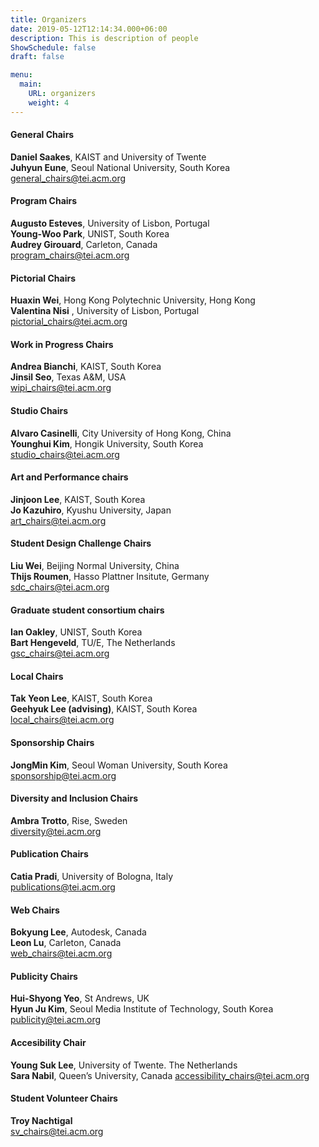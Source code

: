 ```yaml
---
title: Organizers
date: 2019-05-12T12:14:34.000+06:00
description: This is description of people
ShowSchedule: false
draft: false

menu:
  main:
    URL: organizers
    weight: 4
---
```


#### General Chairs

**Daniel Saakes**, KAIST and University of Twente  
**Juhyun Eune**, Seoul National University, South Korea  
<general_chairs@tei.acm.org>

#### Program Chairs

**Augusto Esteves**, University of Lisbon, Portugal  
**Young-Woo Park**, UNIST, South Korea  
**Audrey Girouard**, Carleton, Canada  
<program_chairs@tei.acm.org>

#### Pictorial Chairs

**Huaxin Wei**, Hong Kong Polytechnic University, Hong Kong  
**Valentina Nisi** , University of Lisbon, Portugal  
<pictorial_chairs@tei.acm.org>

#### Work in Progress Chairs

**Andrea Bianchi**, KAIST, South Korea  
**Jinsil Seo**, Texas A&M, USA  
<wipi_chairs@tei.acm.org>

#### Studio Chairs

**Alvaro Casinelli**, City University of Hong Kong, China  
**Younghui Kim**, Hongik University, South Korea  
<studio_chairs@tei.acm.org>

#### Art and Performance chairs

**Jinjoon Lee**, KAIST, South Korea  
**Jo Kazuhiro**, Kyushu University, Japan  
<art_chairs@tei.acm.org>

#### Student Design Challenge Chairs

**Liu Wei**, Beijing Normal University, China  
**Thijs Roumen**, Hasso Plattner Insitute, Germany  
<sdc_chairs@tei.acm.org>

#### Graduate student consortium chairs

**Ian Oakley**, UNIST, South Korea  
**Bart Hengeveld**, TU/E, The Netherlands  
<gsc_chairs@tei.acm.org>

#### Local Chairs

**Tak Yeon Lee**, KAIST, South Korea  
**Geehyuk Lee (advising)**, KAIST, South Korea  
<local_chairs@tei.acm.org>

#### Sponsorship Chairs

**JongMin Kim**, Seoul Woman University, South Korea  
<sponsorship@tei.acm.org>

#### Diversity and Inclusion Chairs

**Ambra Trotto**, Rise, Sweden  
<diversity@tei.acm.org>

#### Publication Chairs

**Catia Pradi**, University of Bologna, Italy  
<publications@tei.acm.org>

#### Web Chairs

**Bokyung Lee**, Autodesk, Canada  
**Leon Lu**, Carleton, Canada  
<web_chairs@tei.acm.org>

#### Publicity Chairs

**Hui-Shyong Yeo**, St Andrews, UK  
**Hyun Ju Kim**, Seoul Media Institute of Technology, South Korea   
<publicity@tei.acm.org>

#### Accesibility Chair

**Young Suk Lee**, University of Twente. The Netherlands  
**Sara Nabil**, Queen’s University, Canada
<accessibility_chairs@tei.acm.org>

#### Student Volunteer Chairs

**Troy Nachtigal**  
<sv_chairs@tei.acm.org>
